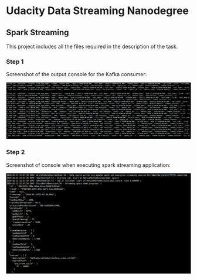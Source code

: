 # Udacity Data Streaming Nanodegree
## Spark Streaming

This project includes all the files required in the description of the task.

### Step 1

Screenshot of the output console for the Kafka consumer:

![Console output 1](/media/console.png)

### Step 2

Screenshot of console when executing spark streaming application:

![Console output 2](/media/job.png)


